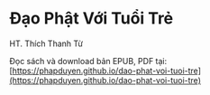 # Đạo Phật Với Tuổi Trẻ

HT. Thích Thanh Từ

Đọc sách và download bản EPUB, PDF tại:  
[https://phapduyen.github.io/dao-phat-voi-tuoi-tre](https://phapduyen.github.io/dao-phat-voi-tuoi-tre)
